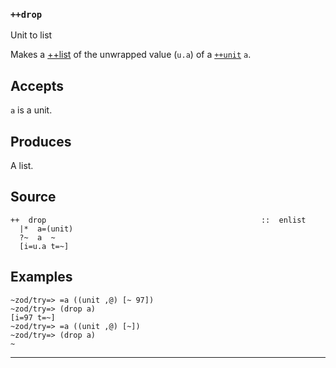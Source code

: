 ### `++drop`

Unit to list

Makes a [++list]() of the unwrapped value (`u.a`) of a [`++unit`]() `a`.

Accepts
-------

`a` is a unit.

Produces
--------

A list.

Source
------

    ++  drop                                                ::  enlist
      |*  a=(unit)
      ?~  a  ~
      [i=u.a t=~]

Examples
--------

    ~zod/try=> =a ((unit ,@) [~ 97])
    ~zod/try=> (drop a)
    [i=97 t=~] 
    ~zod/try=> =a ((unit ,@) [~])
    ~zod/try=> (drop a)
    ~



***
